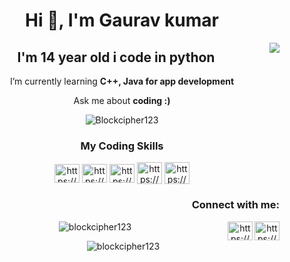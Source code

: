 <h1 align="center">Hi 👋, I'm Gaurav kumar </h1> 
<img class='imgs' align="right" borderRadius="50%" src="https://user-images.githubusercontent.com/84004110/171232830-622ede35-b7a7-4733-9b87-db1632288ddd.jpg">


<p><h2 align="center">I'm 14 year old i code in python </h2></p>
<p align="center">I’m currently learning <b>C++, Java for app development</b></p>

<p align="center">Ask me about <b> coding :)</b></p>


<!-- <p align="center">Currently working on interesting <b> web project </b></p> -->
<p align="center"> <img src="https://komarev.com/ghpvc/?username=Blockcipher123&label=Profile%20views&color=0e75b6&style=flat" alt="Blockcipher123" /> </p>

<!-- - 📫 How to reach me **blockcipher1@gmail.com** -->
<!-- ![download](https://user-images.githubusercontent.com/84004110/168849818-6bf63ef0-1331-4add-999f-3dc828dc0319.jpg) -->

<!-- my coding skills -->

<h3 align="center">My Coding Skills</h3>
<p align="center">
	<a href="https://www.codechef.com/users/block_cipher" target="blank"><img align="center" src="https://user-images.githubusercontent.com/84004110/168849818-6bf63ef0-1331-4add-999f-3dc828dc0319.jpg" alt="https://www.codechef.com/users/block_cipher" height="30" width="40" /></a>
	<a href="https://www.hackerrank.com/block_cipher" target="blank"><img align="center" src="https://raw.githubusercontent.com/rahuldkjain/github-profile-readme-generator/master/src/images/icons/Social/hackerrank.svg" alt="https://www.hackerrank.com/block_cipher" height="30" width="40" /></a>
	<a href="https://codeforces.com/profile/block_cipher" target="blank"><img align="center" src="https://raw.githubusercontent.com/rahuldkjain/github-profile-readme-generator/master/src/images/icons/Social/codeforces.svg" alt="https://codeforces.com/profile/block_cipher" height="30" width="40" /></a>
	<a href="https://atcoder.jp/users/Block_Cipher" target="blank"><img align="center" src="https://user-images.githubusercontent.com/84004110/151791825-70a97e8b-da29-445f-ba13-e13ae4adaeab.png" alt="https://atcoder.jp/users/Block_Cipher" height="35" width="40"/></a>
	<a href="https://www.codeabbey.com/index/user_profile/block_cipher" target="blank"><img align="center" src="https://user-images.githubusercontent.com/84004110/151793264-e80e9b7a-c8b9-471d-a5c0-4cf0f55b60d9.jpg" alt="https://www.codeabbey.com/index/user_profile/block_cipher" height="35" width="40"/></a>



</p>

<h3 align="right">Connect with me:</h3>
<p align="center">
<a href="https://www.facebook.com/blockcipherr/" target="blank"><img align="right" src="https://raw.githubusercontent.com/rahuldkjain/github-profile-readme-generator/master/src/images/icons/Social/facebook.svg" alt="https://www.facebook.com/blockcipherr/" height="30" width="40" /></a>
<a href="https://discord.gg/4B9YGCHzEn" target="blank"><img align="right" src="https://raw.githubusercontent.com/rahuldkjain/github-profile-readme-generator/master/src/images/icons/Social/discord.svg" alt="https://discord.gg/4B9YGCHzEn" height="30" width="40" /></a>
</p>

<!-- <h3 align="center">Languages and Tools:</h3>
<p align="center"> <a href="https://www.w3schools.com/cpp/" target="_blank" rel="noreferrer"> <img src="https://raw.githubusercontent.com/devicons/devicon/master/icons/cplusplus/cplusplus-original.svg" alt="cplusplus" width="40" height="40"/> </a> <a href="https://www.w3schools.com/css/" target="_blank" rel="noreferrer"> <img src="https://raw.githubusercontent.com/devicons/devicon/master/icons/css3/css3-original-wordmark.svg" alt="css3" width="40" height="40"/> </a>  </a> <a href="https://www.w3.org/html/" target="_blank" rel="noreferrer"> <img src="https://raw.githubusercontent.com/devicons/devicon/master/icons/html5/html5-original-wordmark.svg" alt="html5" width="40" height="40"/> </a> <a href="https://www.java.com" target="_blank" rel="noreferrer"> <img src="https://raw.githubusercontent.com/devicons/devicon/master/icons/java/java-original.svg" alt="java" width="40" height="40"/> </a> <a href="https://developer.mozilla.org/en-US/docs/Web/JavaScript" target="_blank" rel="noreferrer"> <img src="https://raw.githubusercontent.com/devicons/devicon/master/icons/javascript/javascript-original.svg" alt="javascript" width="40" height="40"/> </a> <a href="https://www.mysql.com/" target="_blank" rel="noreferrer"> <img src="https://raw.githubusercontent.com/devicons/devicon/master/icons/mysql/mysql-original-wordmark.svg" alt="mysql" width="40" height="40"/> </a> <a href="https://www.python.org" target="_blank" rel="noreferrer"> <img src="https://raw.githubusercontent.com/devicons/devicon/master/icons/python/python-original.svg" alt="python" width="40" height="40"/> </a> </p> -->

<!-- <h3 align="center">A passionate frontend developer from India</h3> -->

<!-- <h3 align="center">Connect with me:</h3> -->
<p align="center">
</p>

<p align="center"><img  src="https://github-readme-stats.vercel.app/api/top-langs?username=blockcipher123&show_icons=true&locale=en&layout=compact" alt="blockcipher123" /></p>

<p align="center">&nbsp;<img  src="https://github-readme-stats.vercel.app/api?username=blockcipher123&show_icons=true&locale=en" alt="blockcipher123" /></p>
 

